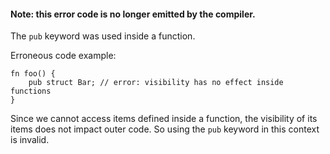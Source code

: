 #### Note: this error code is no longer emitted by the compiler.

The `pub` keyword was used inside a function.

Erroneous code example:

```
fn foo() {
    pub struct Bar; // error: visibility has no effect inside functions
}
```

Since we cannot access items defined inside a function, the visibility of its
items does not impact outer code. So using the `pub` keyword in this context
is invalid.
